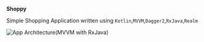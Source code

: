 **Shoppy**

Simple Shopping Application written using `Kotlin`,`MVVM`,`Dagger2`,`RxJava`,`Realm` 

![App Architecture(MVVM with RxJava)](https://github.com/droidwala/Shoppy/blob/master/images/Architecture.png)
